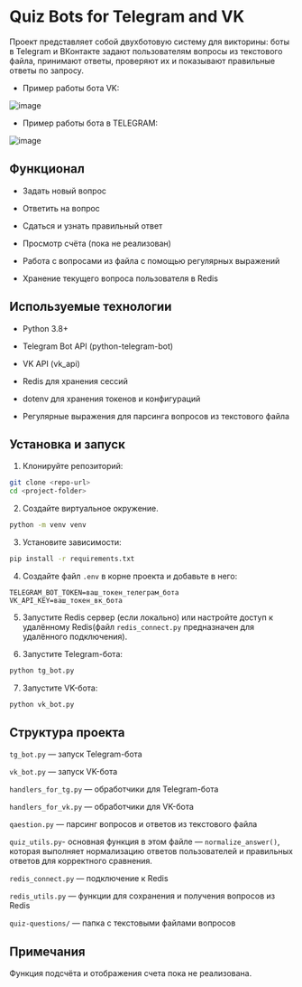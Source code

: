 # Quiz Bots for Telegram and VK

Проект представляет собой двухботовую систему для викторины: боты в Telegram и ВКонтакте задают пользователям вопросы из текстового файла, принимают ответы, проверяют их и показывают правильные ответы по запросу.

- Пример работы бота VK:

![image](https://i.imgur.com/Obwxocn.gif)

- Пример работы бота в TELEGRAM:

![image](https://i.imgur.com/JLODOK0.gif)

## Функционал

- Задать новый вопрос

- Ответить на вопрос

- Сдаться и узнать правильный ответ

- Просмотр счёта (пока не реализован)

- Работа с вопросами из файла с помощью регулярных выражений

- Хранение текущего вопроса пользователя в Redis

## Используемые технологии

- Python 3.8+

- Telegram Bot API (python-telegram-bot)

- VK API (vk_api)

- Redis для хранения сессий

- dotenv для хранения токенов и конфигураций

- Регулярные выражения для парсинга вопросов из текстового файла

## Установка и запуск

1. Клонируйте репозиторий:

```bash
git clone <repo-url>
cd <project-folder>
```

2. Создайте виртуальное окружение.

```bash
python -m venv venv
```

3. Установите зависимости:

```bash
pip install -r requirements.txt
```

4. Создайте файл `.env` в корне проекта и добавьте в него:

```env
TELEGRAM_BOT_TOKEN=ваш_токен_телеграм_бота
VK_API_KEY=ваш_токен_вк_бота
```

5. Запустите Redis сервер (если локально) или настройте доступ к удалённому Redis(файл `redis_connect.py` предназначен для удалённого подключения).

6. Запустите Telegram-бота:

```bash
python tg_bot.py
```

7. Запустите VK-бота:

```bash
python vk_bot.py
```

## Структура проекта

`tg_bot.py` — запуск Telegram-бота

`vk_bot.py` — запуск VK-бота

`handlers_for_tg.py` — обработчики для Telegram-бота

`handlers_for_vk.py` — обработчики для VK-бота

`qaestion.py` — парсинг вопросов и ответов из текстового файла

`quiz_utils.py`- основная функция в этом файле — `normalize_answer()`, которая выполняет нормализацию ответов пользователей и правильных ответов для корректного сравнения.

`redis_connect.py` — подключение к Redis

`redis_utils.py` — функции для сохранения и получения вопросов из Redis

`quiz-questions/` — папка с текстовыми файлами вопросов

## Примечания

Функция подсчёта и отображения счета пока не реализована.
